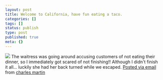 ```yaml
---
layout: post
title: Welcome to California, have fun eating a taco.
categories: []
tags: []
status: publish
type: post
published: true
meta: {}
---
```




![](http://posterous.com/getfile/files.posterous.com/charlesmartin/5mH1dyv3AJvvzHz5zC8VJnvUkDPxtNpuQXINpuzSLgUbDqopSFuCe73WaFHC/IMG_0041.jpeg) 
The waitress was going around accusing customers of not eating their dinner, so I immediately got scared of not finishing!! Although I didn't finish it all... luckily she had her back turned while we escaped. 
[Posted via email](http://posterous.com)  from 
[charles martin](http://charlesmartin.posterous.com/welcome-to-california-have-fun-eating-a-taco)
